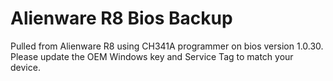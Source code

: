 # Alienware R8 Bios Backup
Pulled from Alienware R8 using CH341A programmer on bios version 1.0.30. Please update the OEM Windows key and Service Tag to match your device.